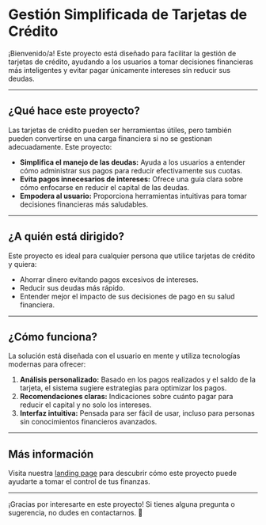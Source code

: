 # Gestión Simplificada de Tarjetas de Crédito

¡Bienvenido/a! Este proyecto está diseñado para facilitar la gestión de tarjetas de crédito, ayudando a los usuarios a tomar decisiones financieras más inteligentes y evitar pagar únicamente intereses sin reducir sus deudas.

---

## ¿Qué hace este proyecto?

Las tarjetas de crédito pueden ser herramientas útiles, pero también pueden convertirse en una carga financiera si no se gestionan adecuadamente. Este proyecto:

- **Simplifica el manejo de las deudas:** Ayuda a los usuarios a entender cómo administrar sus pagos para reducir efectivamente sus cuotas.
- **Evita pagos innecesarios de intereses:** Ofrece una guía clara sobre cómo enfocarse en reducir el capital de las deudas.
- **Empodera al usuario:** Proporciona herramientas intuitivas para tomar decisiones financieras más saludables.

---

## ¿A quién está dirigido?

Este proyecto es ideal para cualquier persona que utilice tarjetas de crédito y quiera:

- Ahorrar dinero evitando pagos excesivos de intereses.
- Reducir sus deudas más rápido.
- Entender mejor el impacto de sus decisiones de pago en su salud financiera.

---

## ¿Cómo funciona?

La solución está diseñada con el usuario en mente y utiliza tecnologías modernas para ofrecer:

1. **Análisis personalizado:** Basado en los pagos realizados y el saldo de la tarjeta, el sistema sugiere estrategias para optimizar los pagos.
2. **Recomendaciones claras:** Indicaciones sobre cuánto pagar para reducir el capital y no solo los intereses.
3. **Interfaz intuitiva:** Pensada para ser fácil de usar, incluso para personas sin conocimientos financieros avanzados.

---

## Más información

Visita nuestra [landing page](https://kairos-ai.framer.website/) para descubrir cómo este proyecto puede ayudarte a tomar el control de tus finanzas.

---

¡Gracias por interesarte en este proyecto! Si tienes alguna pregunta o sugerencia, no dudes en contactarnos. 🙌